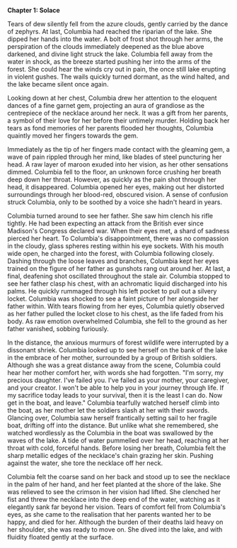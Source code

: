**Chapter 1: Solace**

Tears of dew silently fell from the azure clouds, gently carried by the dance of zephyrs. At last, Columbia had reached the riparian of the lake. She dipped her hands into the water. A bolt of frost shot through her arms, the perspiration of the clouds immediately deepened as the blue above darkened, and divine light struck the lake. Columbia fell away from the water in shock, as the breeze started pushing her into the arms of the forest. She could hear the winds cry out in pain, the once still lake erupting in violent gushes. The wails quickly turned dormant, as the wind halted, and the lake became silent once again. 

Looking down at her chest, Columbia drew her attention to the eloquent dances of a fine garnet gem, projecting an aura of grandiose as the centrepiece of the necklace around her neck. It was a gift from her parents, a symbol of their love for her before their untimely murder. Holding back her tears as fond memories of her parents flooded her thoughts, Columbia quaintly moved her fingers towards the gem.

Immediately as the tip of her fingers made contact with the gleaming gem, a wave of pain rippled through her mind, like blades of steel puncturing her head.  A raw layer of maroon exuded into her vision, as her other sensations dimmed. Columbia fell to the floor, an unknown force crushing her breath deep down her throat. However, as quickly as the pain shot through her head, it disappeared. Columbia opened her eyes, making out her distorted surroundings through her blood-red, obscured vision. A sense of confusion struck Columbia, only to be soothed by a voice she hadn't heard in years.

Columbia turned around to see her father. She saw him clench his rifle tightly. He had been expecting an attack from the British ever since Madison's Congress declared war. When their eyes met, a shard of sadness pierced her heart. To Columbia's disappointment, there was no compassion in the cloudy, glass spheres resting within his eye sockets. With his mouth wide open, he charged into the forest, with Columbia following closely. Dashing through the loose leaves and branches, Columbia kept her eyes trained on the figure of her father as gunshots rang out around her. At last, a final, deafening shot oscillated throughout the stale air. Columbia stopped to see her father clasp his chest, with an achromatic liquid discharged into his palms. He quickly rummaged through his left pocket to pull out a silvery locket. Columbia was shocked to see a faint picture of her alongside her father within. With tears flowing from her eyes, Columbia quietly observed as her father pulled the locket close to his chest, as the life faded from his body. As raw emotion overwhelmed Columbia, she fell to the ground as her father vanished, sobbing furiously.

In the distance, the anxious murmurs of forest wildlife were interrupted by a dissonant shriek. Columbia looked up to see herself on the bank of the lake in the embrace of her mother, surrounded by a group of British soldiers. Although she was a great distance away from the scene, Columbia could hear her mother comfort her, with words she had forgotten. "I'm sorry, my precious daughter. I've failed you. I've failed as your mother, your caregiver, and your creator. I won't be able to help you in your journey through life. If my sacrifice today leads to your survival, then it is the least I can do. Now get in the boat, and leave." Columbia tearfully watched herself climb into the boat, as her mother let the soldiers slash at her with their swords. Glancing over, Columbia saw herself frantically setting sail to her fragile boat, drifting off into the distance. But unlike what she remembered, she watched wordlessly as the Columbia in the boat was swallowed by the waves of the lake. A tide of water pummelled over her head, reaching at her throat with cold, forceful hands. Before losing her breath, Columbia felt the sharp metallic edges of the necklace's chain grazing her skin. Pushing against the water, she tore the necklace off her neck.

Columbia felt the coarse sand on her back and stood up to see the necklace in the palm of her hand, and her feet planted at the shore of the lake. She was relieved to see the crimson in her vision had lifted. She clenched her fist and threw the necklace into the deep end of the water, watching as it elegantly sank far beyond her vision. Tears of comfort fell from Columbia's eyes, as she came to the realisation that her parents wanted her to be happy, and died for her. Although the burden of their deaths laid heavy on her shoulder, she was ready to move on. She dived into the lake, and with fluidity floated gently at the surface.